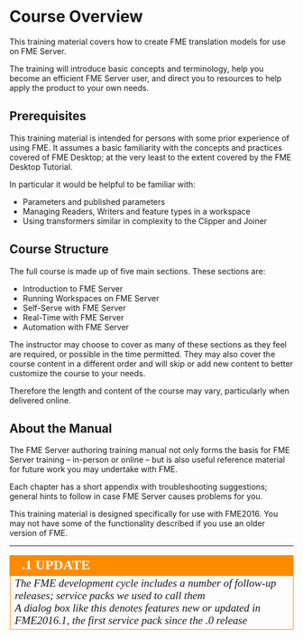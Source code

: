 # Course Overview #

This training material covers how to create FME translation models for use on FME Server.

The training will introduce basic concepts and terminology, help you become an efficient FME Server user, and direct you to resources to help apply the product to your own needs.

## Prerequisites ##

This training material is intended for persons with some prior experience of using FME. It assumes a basic familiarity with the concepts and practices covered of FME Desktop; at the very least to the extent covered by the FME Desktop Tutorial.

In particular it would be helpful to be familiar with:

- Parameters and published parameters
- Managing Readers, Writers and feature types in a workspace
- Using transformers similar in complexity to the Clipper and Joiner


## Course Structure ##

The full course is made up of five main sections. These sections are:

- Introduction to FME Server
- Running Workspaces on FME Server
- Self-Serve with FME Server
- Real-Time with FME Server
- Automation with FME Server

The instructor may choose to cover as many of these sections as they feel are required, or possible in the time permitted. They may also cover the course content in a different order and will skip or add new content to better customize the course to your needs.

Therefore the length and content of the course may vary, particularly when delivered online.


## About the Manual ##
The FME Server authoring training manual not only forms the basis for FME Server training – in-person or online – but is also useful reference material for future work you may undertake with FME.

Each chapter has a short appendix with troubleshooting suggestions; general hints to follow in case FME Server causes problems for you.

This training material is designed specifically for use with FME2016. You may not have some of the functionality described if you use an older version of FME.


---

<!--Updated Section--> 

<table style="border-spacing: 0px">
<tr>
<td style="vertical-align:middle;background-color:darkorange;border: 2px solid darkorange">
<i class="fa fa-bolt fa-lg fa-pull-left fa-fw" style="color:white;padding-right: 12px;vertical-align:text-top"></i>
<span style="color:white;font-size:x-large;font-weight: bold;font-family:serif">.1 UPDATE</span>
</td>
</tr>

<tr>
<td style="border: 1px solid darkorange">
<span style="font-family:serif; font-style:italic; font-size:larger">
The FME development cycle includes a number of follow-up releases; service packs we used to call them
<br>A dialog box like this denotes features new or updated in FME2016.1, the first service pack since the .0 release
</span>
</td>
</tr>
</table>